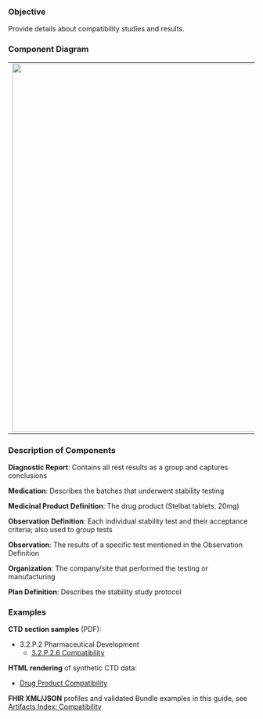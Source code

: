 ### Objective
Provide details about compatibility studies and results.

### Component Diagram
<table>
<tr><td><img src="compatibility_FHIR_resources.png" width="750"/></td></tr>
</table>
 
### Description of Components
**Diagnostic Report**: Contains all rest results as a group and captures conclusions

**Medication**: Describes the batches that underwent stability testing

**Medicinal Product Definition**: The drug product (Stelbat tablets, 20mg)

**Observation Definition**: Each individual stability test and their acceptance criteria; also used to group tests

**Observation**: The results of a specific test mentioned in the Observation Definition

**Organization**: The company/site that performed the testing or manufacturing

**Plan Definition**: Describes the stability study protocol

### Examples
**CTD section samples** (PDF):
- 3.2.P.2 Pharmaceutical Development
    - <a href="https://github.com/HL7/uv-dx-pq/raw/master/input/examples-pdf/3.2.P.2.6_Compatibility.pdf ">3.2.P.2.6 Compatibility</a>

**HTML rendering** of synthetic CTD data:
- <a href="compatibility_rend_p.html">Drug Product Compatibility</a>

**FHIR XML/JSON** profiles and validated Bundle examples in this guide, see [Artifacts Index: Compatibility](artifacts.html#compatibility)